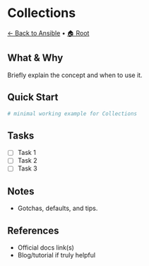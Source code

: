 # Collections

[← Back to Ansible](../README.md) • [🏠 Root](../../README.md)

## What & Why
Briefly explain the concept and when to use it.

## Quick Start
```bash
# minimal working example for Collections
```

## Tasks
- [ ] Task 1
- [ ] Task 2
- [ ] Task 3

## Notes
- Gotchas, defaults, and tips.

## References
- Official docs link(s)
- Blog/tutorial if truly helpful
